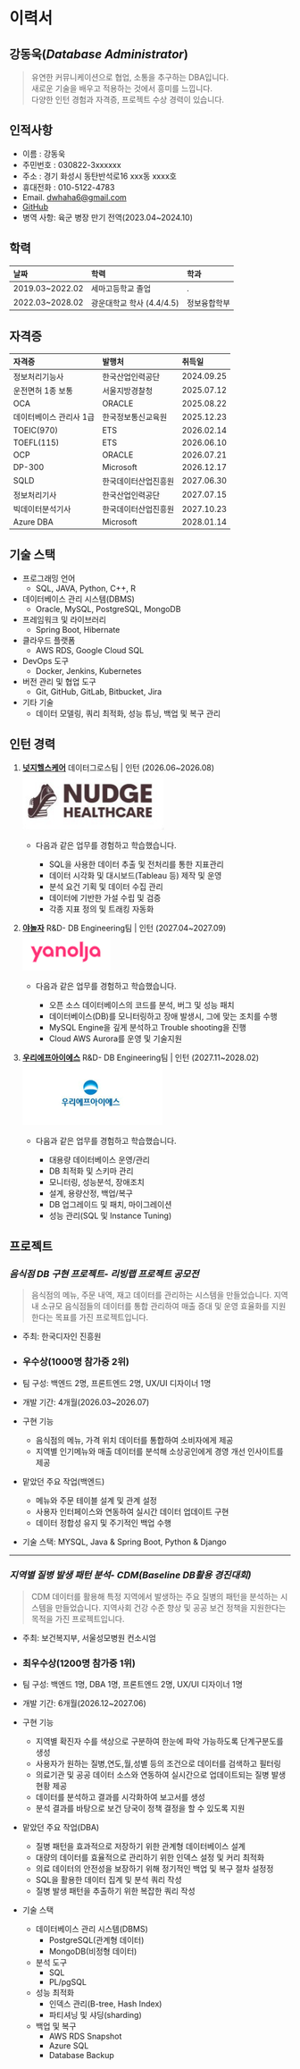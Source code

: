 # 이력서

**강동욱**(*Database Administrator*)  
--------------
> 유연한 커뮤니케이션으로 협업, 소통을 추구하는 DBA입니다.  
> 새로운 기술을 배우고 적용하는 것에서 흥미를 느낍니다.  
> 다양한 인턴 경험과 자격증, 프로젝트 수상 경력이 있습니다.


## 인적사항

- 이름 : 강동욱
- 주민번호 : 030822-3xxxxxx
- 주소 : 경기 화성시 동탄반석로16 xxx동 xxxx호
- 휴대전화 : 010-5122-4783
- Email. dwhaha6@gmail.com
- [GitHub](https://github.com/dwhaha6)
- 병역 사항: 육군 병장 만기 전역(2023.04~2024.10)

## 학력

| 날짜 | 학력 | 학과 |
|:------|:-------|:------|
|2019.03~2022.02 |세마고등학교 졸업 |.|
|2022.03~2028.02 |광운대학교 학사 (4.4/4.5) |정보융합학부|



## 자격증

| 자격증 | 발행처 | 취득일 |
|:------|:-------|:------|
|정보처리기능사 | 한국산업인력공단 |2024.09.25|
|운전면허 1종 보통 | 서울지방경찰청 |2025.07.12|
|OCA | ORACLE |2025.08.22|
|데이터베이스 관리사 1급 | 한국정보통신교육원 |2025.12.23|
|TOEIC(970) | ETS |2026.02.14|
|TOEFL(115) | ETS |2026.06.10|
|OCP | ORACLE |2026.07.21|
|DP-300 | Microsoft |2026.12.17|
|SQLD | 한국데이터산업진흥원 |2027.06.30|
|정보처리기사 | 한국산업인력공단 |2027.07.15|
|빅데이터분석기사 | 한국데이터산업진흥원 |2027.10.23|
|Azure DBA | Microsoft |2028.01.14|

## 기술 스택

- 프로그래밍 언어
    - SQL, JAVA, Python, C++, R 
- 데이터베이스 관리 시스템(DBMS)
    - Oracle, MySQL, PostgreSQL, MongoDB
- 프레임워크 및 라이브러리
    - Spring Boot, Hibernate
- 클라우드 플랫폼
    - AWS RDS, Google Cloud SQL
- DevOps 도구
    - Docker, Jenkins, Kubernetes
- 버전 관리 및 협업 도구
    - Git, GitHub, GitLab, Bitbucket, Jira
- 기타 기술
    - 데이터 모델링, 쿼리 최적화, 성능 튜닝, 백업 및 복구 관리


## 인턴 경력

1. **[넛지헬스케어](https://www.jobkorea.co.kr/Recruit/Co_Read/C/21368538?Oem_Code=C1)** 데이터그로스팀 | 인턴  (2026.06~2026.08)  
![넛지헬스케어어 사진](이미지/넛지헬스케어.png)
    - 다음과 같은 업무를 경험하고 학습했습니다.

        - SQL을 사용한 데이터 추출 및 전처리를 통한 지표관리
        - 데이터 시각화 및 대시보드(Tableau 등) 제작 및 운영
        - 분석 요건 기획 및 데이터 수집 관리
        - 데이터에 기반한 가설 수립 및 검증
        - 각종 지표 정의 및 트래킹 자동화
    

3. **[야놀자](https://www.yanoljagroup.com/)**  R&D- DB Engineering팀 | 인턴 (2027.04~2027.09)  
![야놀자 사진](이미지/야놀자.png)
    - 다음과 같은 업무를 경험하고 학습했습니다.

        - 오픈 소스 데이터베이스의 코드를 분석, 버그 및 성능 패치
        - 데이터베이스(DB)를 모니터링하고 장애 발생시, 그에 맞는 조치를 수행
        - MySQL Engine을 깊게 분석하고 Trouble shooting을 진행
        - Cloud AWS Aurora를 운영 및 기술지원

4. **[우리에프아이에스](https://woorifis.careerlink.kr/)**  R&D- DB Engineering팀 | 인턴 (2027.11~2028.02)  
![우리에프아이에스 사진](이미지/우리에프아이에스.png)
    - 다음과 같은 업무를 경험하고 학습했습니다.

        - 대용량 데이터베이스 운영/관리
        - DB 최적화 및 스키마 관리
        - 모니터링, 성능분석, 장애조치
        - 설계, 용량산정, 백업/복구
        - DB 업그레이드 및 패치, 마이그레이션
        - 성능 관리(SQL 및 Instance Tuning)

## 프로젝트

### ***음식점 DB 구현 프로젝트- 리빙랩 프로젝트 공모전***

>음식점의 메뉴, 주문 내역, 재고 데이터를 관리하는 시스템을 만들었습니다. 지역 내 소규모 음식점들의 데이터를 통합 관리하여 매출 증대 및 운영 효율화를 지원한다는 목표를 가진 프로젝트입니다.  

- 주최: 한국디자인 진흥원
- ### **우수상(1000명 참가중 2위)**
- 팀 구성: 백엔드 2명, 프론트엔드 2명, UX/UI 디자이너 1명
- 개발 기간: 4개월(2026.03~2026.07)
- 구현 기능
    - 음식점의 메뉴, 가격 위치 데이터를 통합하여 소비자에게 제공
    - 지역별 인기메뉴와 매출 데이터를 분석해 소상공인에게 경영 개선 인사이트를 제공

- 맡았던 주요 작업(백엔드)
    * 메뉴와 주문 테이블 설계 및 관계 설정
    * 사용자 인터페이스와 연동하여 실시간 데이터 업데이트 구현
    * 데이터 정합성 유지 및 주기적인 백업 수행
- 기술 스택: MYSQL, Java & Spring Boot, Python & Django  
--------------------------------------------------------
### ***지역별 질병 발생 패턴 분석- CDM(Baseline DB활용 경진대회)***

> CDM 데이터를 활용해 특정 지역에서 발생하는 주요 질병의 패턴을 분석하는 시스템을 만들었습니다. 지역사회 건강 수준 향상 및 공공 보건 정책을 지원한다는 목적을 가진 프로젝트입니다.

- 주최: 보건복지부, 서울성모병원 컨소시엄
- ### **최우수상**(1200명 참가중 1위)
- 팀 구성: 백엔드 1명, DBA 1명, 프론트엔드 2명, UX/UI 디자이너 1명
- 개발 기간: 6개월(2026.12~2027.06)

- 구현 기능

    - 지역별 확진자 수를 색상으로 구분하여 한눈에 파악 가능하도록 단계구분도를 생성
    - 사용자가 원하는 질병,연도,월,성별 등의 조건으로 데이터를 검색하고 필터링
    - 의료기관 및 공공 데이터 소스와 연동하여 실시간으로 업데이트되는 질병 발생 현황 제공
    - 데이터를 분석하고 결과를 시각화하여 보고서를 생성
    - 분석 결과를 바탕으로 보건 당국이 정책 결정을 할 수 있도록 지원
- 맡았던 주요 작업(DBA)
    - 질병 패턴을 효과적으로 저장하기 위한 관계형 데이터베이스 설계
    - 대량의 데이터를 효율적으로 관리하기 위한 인덱스 설정 및 커리 최적화
    - 의료 데이터의 안전성을 보장하기 위해 정기적인 백업 및 복구 절차 설정정
    - SQL을 활용한 데이터 집계 및 분석 쿼리 작성
    - 질병 발생 패턴을 추출하기 위한 복잡한 쿼리 작성
    
- 기술 스택

    - 데이터베이스 관리 시스템(DBMS)
        - PostgreSQL(관계형 데이터)
        - MongoDB(비정형 데이터)
    - 분석 도구
        - SQL
        - PL/pgSQL
    - 성능 최적화
        - 인덱스 관리(B-tree, Hash Index)
        - 파티셔닝 및 샤딩(sharding)
    - 백업 및 복구
        - AWS RDS Snapshot
        - Azure SQL
        - Database Backup
